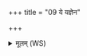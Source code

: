 +++
title = "09 ये यज्ञेन"

+++
<details><summary>मूलम् (WS)</summary>

ये यज्ञेन जिता लोका या नु च्छन्दांसि भेजिरे ।  
सर्वांस्तांल्लोकानाप्नोति यो ददाति शतौदनाम् ॥ १० ॥
</details>
